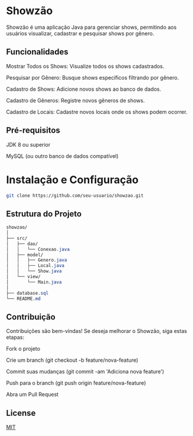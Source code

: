 # Showzão

Showzão é uma aplicação Java para gerenciar shows, permitindo aos usuários visualizar, cadastrar e pesquisar shows por gênero.

## Funcionalidades

Mostrar Todos os Shows: Visualize todos os shows cadastrados.

Pesquisar por Gênero: Busque shows específicos filtrando por gênero.

Cadastro de Shows: Adicione novos shows ao banco de dados.

Cadastro de Gêneros: Registre novos gêneros de shows.

Cadastro de Locais: Cadastre novos locais onde os shows podem ocorrer.

## Pré-requisitos

JDK 8 ou superior

MySQL (ou outro banco de dados compatível)

# Instalação e Configuração

```bash
git clone https://github.com/seu-usuario/showzao.git
```

## Estrutura do Projeto

```css
showzao/
│
├── src/
│   ├── dao/
│   │   └── Conexao.java
│   ├── model/
│   │   ├── Genero.java
│   │   ├── Local.java
│   │   └── Show.java
│   └── view/
│       └── Main.java
│
├── database.sql
└── README.md
```

## Contribuição
Contribuições são bem-vindas! Se deseja melhorar o Showzão, siga estas etapas:

Fork o projeto

Crie um branch (git checkout -b feature/nova-feature)

Commit suas mudanças (git commit -am 'Adiciona nova feature')

Push para o branch (git push origin feature/nova-feature)

Abra um Pull Request

## License

[MIT](https://choosealicense.com/licenses/mit/)